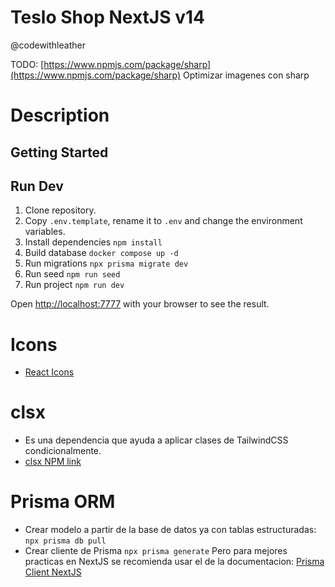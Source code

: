 # Teslo Shop NextJS v14

@codewithleather

TODO: [https://www.npmjs.com/package/sharp](https://www.npmjs.com/package/sharp)
Optimizar imagenes con sharp

# Description

## Getting Started

## Run Dev

1. Clone repository.
2. Copy `.env.template`, rename it to `.env` and change the environment variables.
3. Install dependencies `npm install`
4. Build database `docker compose up -d`
5. Run migrations `npx prisma migrate dev`
6. Run seed `npm run seed`
7. Run project `npm run dev`

Open [http://localhost:7777](http://localhost:7777) with your browser to see the result.

# Icons

- [React Icons](https://react-icons.github.io/react-icons/)

# clsx

- Es una dependencia que ayuda a aplicar clases de TailwindCSS condicionalmente.
- [clsx NPM link](https://www.npmjs.com/package/clsx)

# Prisma ORM

- Crear modelo a partir de la base de datos ya con tablas estructuradas: `npx prisma db pull`
- Crear cliente de Prisma `npx prisma generate` Pero para mejores practicas en NextJS se recomienda usar el de la documentacion: [Prisma Client NextJS](https://www.prisma.io/docs/orm/more/help-and-troubleshooting/help-articles/nextjs-prisma-client-dev-practices#solution)
